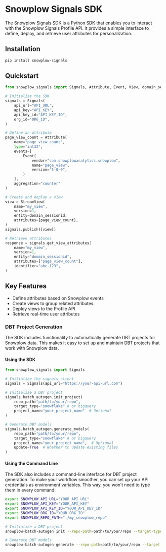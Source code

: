 # Snowplow Signals SDK

The Snowplow Signals SDK is a Python SDK that enables you to interact with the Snowplow Signals Profile API. It provides a simple interface to define, deploy, and retrieve user attributes for personalization.

## Installation

```bash
pip install snowplow-signals
```

## Quickstart

```python
from snowplow_signals import Signals, Attribute, Event, View, domain_sessionid

# Initialize the SDK
signals = Signals(
    api_url="API_URL",
    api_key="API_KEY",
    api_key_id="API_KEY_ID",
    org_id="ORG_ID",
)

# Define an attribute
page_view_count = Attribute(
    name="page_view_count",
    type="int32",
    events=[
        Event(
            vendor="com.snowplowanalytics.snowplow",
            name="page_view",
            version="1-0-0",
        )
    ],
    aggregation="counter"
)

# Create and deploy a view
view = StreamView(
    name="my_view",
    version=1,
    entity=domain_sessionid,
    attributes=[page_view_count],
)
signals.publish([view])

# Retrieve attributes
response = signals.get_view_attributes(
    name="my_view",
    version=1,
    entity="domain_sessionid",
    attributes=["page_view_count"],
    identifier="abc-123",
)
```

## Key Features

- Define attributes based on Snowplow events
- Create views to group related attributes
- Deploy views to the Profile API
- Retrieve real-time user attributes

### DBT Project Generation

The SDK includes functionality to automatically generate DBT projects for Snowplow data. This makes it easy to set up and maintain DBT projects that work with Snowplow data.

#### Using the SDK

```python
from snowplow_signals import Signals

# Initialize the signals client
signals = Signals(api_url="https://your-api-url.com")

# Initialize a DBT project
signals.batch_autogen.init_project(
    repo_path="path/to/your/repo",
    target_type="snowflake" # or bigquery
    project_name="your_project_name"  # Optional
)

# Generate DBT models
signals.batch_autogen.generate_models(
    repo_path="path/to/your/repo",
    target_type="snowflake" # or bigquery
    project_name="your_project_name",  # Optional
    update=True  # Whether to update existing files
)
```

#### Using the Command Line

The SDK also includes a command-line interface for DBT project generation. To make your workflow smoother, you can set up your API credentials as environment variables. This way, you won't need to type them in every command:

```bash
export SNOWPLOW_API_URL="YOUR_API_URL"
export SNOWPLOW_API_KEY="YOUR_API_KEY"
export SNOWPLOW_API_KEY_ID="YOUR_API_KEY_ID"
export SNOWPLOW_ORG_ID="YOUR_ORG_ID"
export SNOWPLOW_REPO_PATH="./my_snowplow_repo"
```

```bash
# Initialize a DBT project
snowplow-batch-autogen init --repo-path=path/to/your/repo --target-type=snowflake [--project-name=your_project_name]

# Generate DBT models
snowplow-batch-autogen generate --repo-path=path/to/your/repo --target-type=bigquery [--project-name=your_project_name] [--update]
```

